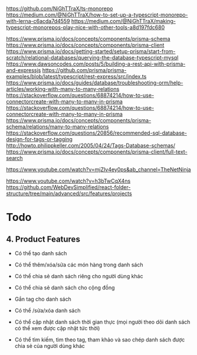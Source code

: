 https://github.com/NiGhTTraX/ts-monorepo
https://medium.com/@NiGhTTraX/how-to-set-up-a-typescript-monorepo-with-lerna-c6acda7d4559
https://medium.com/@NiGhTTraX/making-typescript-monorepos-play-nice-with-other-tools-a8d197fdc680

https://www.prisma.io/docs/concepts/components/prisma-schema
https://www.prisma.io/docs/concepts/components/prisma-client
https://www.prisma.io/docs/getting-started/setup-prisma/start-from-scratch/relational-databases/querying-the-database-typescript-mysql
https://www.dawsoncodes.com/posts/5/building-a-rest-api-with-prisma-and-expressjs
https://github.com/prisma/prisma-examples/blob/latest/typescript/rest-express/src/index.ts
https://www.prisma.io/docs/guides/database/troubleshooting-orm/help-articles/working-with-many-to-many-relations
https://stackoverflow.com/questions/68874214/how-to-use-connectorcreate-with-many-to-many-in-prisma
https://stackoverflow.com/questions/68874214/how-to-use-connectorcreate-with-many-to-many-in-prisma
https://www.prisma.io/docs/concepts/components/prisma-schema/relations/many-to-many-relations
https://stackoverflow.com/questions/20856/recommended-sql-database-design-for-tags-or-tagging
http://howto.philippkeller.com/2005/04/24/Tags-Database-schemas/
https://www.prisma.io/docs/concepts/components/prisma-client/full-text-search

https://www.youtube.com/watch?v=mjZIv4ey0ps&ab_channel=TheNetNinja

https://www.youtube.com/watch?v=h3bTwCqX4ns
https://github.com/WebDevSimplified/react-folder-structure/tree/main/advanced/src/features/projects

# Todo

## 4. Product Features

- Có thể tạo danh sách
- Có thể thêm/xóa/sửa các món hàng trong danh sách
- Có thể chia sẻ danh sách riêng cho người dùng khác
- Có thể chia sẻ danh sách cho cộng đồng
- Gắn tag cho danh sách

- Có thể /sửa/xóa danh sách
- Có thể cập nhật danh sách thời gian thực (mọi người theo dõi danh sách có thể xem được cập nhật tức thời)
- Có thể tìm kiếm, tìm theo tag, tham khảo và sao chép danh sách được chia sẻ của người dùng khác
